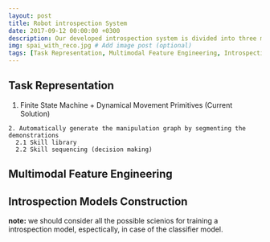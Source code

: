 ```yaml
---
layout: post
title: Robot introspection System
date: 2017-09-12 00:00:00 +0300
description: Our developed introspection system is divided into three modulars: Task Representation, Multimodal Feature Engineering, Introspection Models Construction, Anomaly Detection, Anomaly Classification, Anomaly Recovery, Synthetic Multivariate Time Series Argumentation. 
img: spai_with_reco.jpg # Add image post (optional)
tags: [Task Representation, Multimodal Feature Engineering, Introspection Models Construction, Anomaly Detection, Anomaly Classification, Anomaly Recovery, Synthetic Multivariate Time Series Argumentation] # add tag
---
```

## Task Representation
1. Finite State Machine + Dynamical Movement Primitives (Current Solution)

```
2. Automatically generate the manipulation graph by segmenting the demonstrations
  2.1 Skill library
  2.2 Skill sequencing (decision making)
```
## Multimodal Feature Engineering

## Introspection Models Construction
**note:** we should consider all the possible scienios for training a introspection model, espectically, in case of the classifier model.
